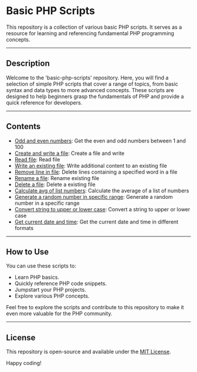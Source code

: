 # Basic PHP Scripts

This repository is a collection of various basic PHP scripts. It serves as a resource for learning and referencing fundamental PHP programming concepts.

---

## Description

Welcome to the 'basic-php-scripts' repository. Here, you will find a selection of simple PHP scripts that cover a range of topics, from basic syntax and data types to more advanced concepts. These scripts are designed to help beginners grasp the fundamentals of PHP and provide a quick reference for developers.

---

## Contents
 - [Odd and even numbers](odd_and_even_numbers.php): Get the even and odd numbers between 1 and 100
 - [Create and write a file](write_file.php): Create a file and write
 - [Read file](read_file.php): Read file
 - [Write an existing file](write_an_existing_file.php): Write additional content to an existing file
 - [Remove line in file](remove_line_in_a_file.php): Delete lines containing a specified word in a file
 - [Rename a file](rename_file.php): Rename existing file
 - [Delete a file](delete_file.php): Delete a existing file
 - [Calculate avg of list numbers](calculate_avg_of_list_numbers.php): Calculate the average of a list of numbers
 - [Generate a random number in specific range](generate_random_number_in_specific_range.php): Generate a random number in a specific range
 - [Convert string to upper or lower case](convert_string_to_upper_or_lower_case.php): Convert a string to upper or lower case
 - [Get current date and time](get_current_date_and_time.php): Get the current date and time in different formats

---

## How to Use

You can use these scripts to:

- Learn PHP basics.
- Quickly reference PHP code snippets.
- Jumpstart your PHP projects.
- Explore various PHP concepts.

Feel free to explore the scripts and contribute to this repository to make it even more valuable for the PHP community.

---

## License

This repository is open-source and available under the [MIT License](LICENSE).

Happy coding!

